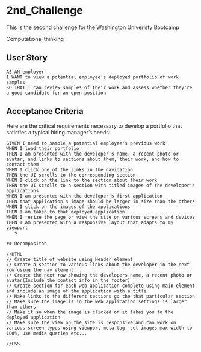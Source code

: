 # 2nd_Challenge
This is the second challenge for the Washington Univeristy Bootcamp

Computational thinking

## User Story

```
AS AN employer
I WANT to view a potential employee's deployed portfolio of work samples
SO THAT I can review samples of their work and assess whether they're a good candidate for an open position
```


## Acceptance Criteria

Here are the critical requirements necessary to develop a portfolio that satisfies a typical hiring manager’s needs:

```
GIVEN I need to sample a potential employee's previous work
WHEN I load their portfolio
THEN I am presented with the developer's name, a recent photo or avatar, and links to sections about them, their work, and how to contact them
WHEN I click one of the links in the navigation
THEN the UI scrolls to the corresponding section
WHEN I click on the link to the section about their work
THEN the UI scrolls to a section with titled images of the developer's applications
WHEN I am presented with the developer's first application
THEN that application's image should be larger in size than the others
WHEN I click on the images of the applications
THEN I am taken to that deployed application
WHEN I resize the page or view the site on various screens and devices
THEN I am presented with a responsive layout that adapts to my viewport
```s

## Decompositon

//HTML
// Create title of website using Header element
// Create a section to various links about the developer in the next row using the nav element
// Create the next row showing the developers name, a recent photo or avatar(Include the contact info in the footer)
// Create section for each web application complete using main element and include an image of the application with a title
// Make links to the different sections go the that particular section
// Make sure the image is in the web application settings is larger than others
// Make it so when the image is clicked on it takes you to the deployed application
// Make sure the view on the site is responsive and can work on various screen types using viewport meta tag, set images max width to 100%, use media queries etc...

//CSS

